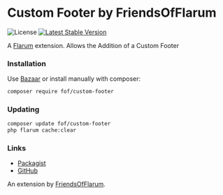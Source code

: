 # Custom Footer by FriendsOfFlarum

![License](https://img.shields.io/badge/license-MIT-blue.svg) [![Latest Stable Version](https://img.shields.io/packagist/v/fof/custom-footer.svg)](https://packagist.org/packages/fof/custom-footer)

A [Flarum](http://flarum.org) extension. Allows the Addition of a Custom Footer

### Installation

Use [Bazaar](https://discuss.flarum.org/d/5151-flagrow-bazaar-the-extension-marketplace) or install manually with composer:

```sh
composer require fof/custom-footer
```

### Updating

```sh
composer update fof/custom-footer
php flarum cache:clear
```

### Links

- [Packagist](https://packagist.org/packages/fof/custom-footer)
- [GitHub](https://github.com/FriendsOfFlarum/custom-footer)

An extension by [FriendsOfFlarum](https://github.com/FriendsOfFlarum).